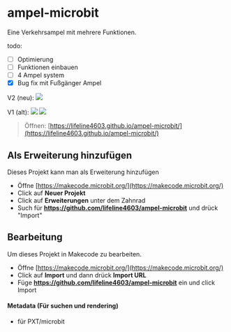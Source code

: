# ampel-microbit
Eine Verkehrsampel mit mehrere Funktionen.

todo:
- [ ] Optimierung
- [ ] Funktionen einbauen
- [ ] 4 Ampel system
- [x] Bug fix mit Fußgänger Ampel

V2 (neu):
![](https://i.imgur.com/nXQtG48.png)

V1 (alt):
![](https://i.imgur.com/PSv8iyj.jpeg)
![](https://i.imgur.com/jgMZZZK.png)

> Öffnen: [https://lifeline4603.github.io/ampel-microbit/](https://lifeline4603.github.io/ampel-microbit/)

## Als Erweiterung hinzufügen

Dieses Projekt kann man als Erweiterung hinzufügen

* Öffne [https://makecode.microbit.org/](https://makecode.microbit.org/)
* Click auf **Neuer Projekt**
* Click auf **Erweiterungen** unter dem Zahnrad
* Such für **https://github.com/lifeline4603/ampel-microbit** und drück "Import"

## Bearbeitung

Um dieses Projekt in Makecode zu bearbeiten.

* Öffne [https://makecode.microbit.org/](https://makecode.microbit.org/)
* Click auf **Import** und dann drück **Import URL**
* Füge **https://github.com/lifeline4603/ampel-microbit** ein und click Import

#### Metadata (Für suchen und rendering)

* für PXT/microbit
<script src="https://makecode.com/gh-pages-embed.js"></script><script>makeCodeRender("{{ site.makecode.home_url }}", "{{ site.github.owner_name }}/{{ site.github.repository_name }}");</script>
